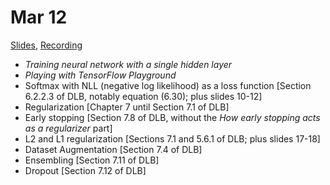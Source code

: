 # Mar 12

[Slides](https://ufal.mff.cuni.cz/~straka/courses/npfl114/1718/slides/?03),
[Recording](https://slideslive.com/38906435/training-neural-networks-lecture-3)

- *Training neural network with a single hidden layer*
- *Playing with TensorFlow Playground*
- Softmax with NLL (negative log likelihood) as a loss function [Section 6.2.2.3 of DLB, notably equation (6.30); plus slides 10-12]
- Regularization [Chapter 7 until Section 7.1 of DLB]
- Early stopping [Section 7.8 of DLB, without the *How early stopping acts as a regularizer* part]
- L2 and L1 regularization [Sections 7.1 and 5.6.1 of DLB; plus slides 17-18]
- Dataset Augmentation [Section 7.4 of DLB]
- Ensembling [Section 7.11 of DLB]
- Dropout [Section 7.12 of DLB]
